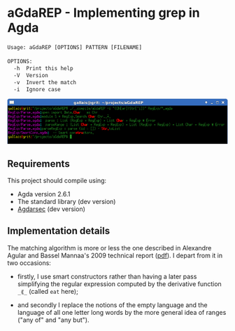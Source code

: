# aGdaREP - Implementing grep in Agda

```
Usage: aGdaREP [OPTIONS] PATTERN [FILENAME]

OPTIONS:
  -h  Print this help
  -V  Version
  -v  Invert the match
  -i  Ignore case
```

![screenshot](screenshot.png)


Requirements
------------

This project should compile using:

* Agda version 2.6.1
* The standard library (dev version)
* [Agdarsec](https://github.com/gallais/agdarsec) (dev version)


Implementation details
----------------------

The matching algorithm is more or less the one described in Alexandre Agular
and Bassel Mannaa's 2009 technical report ([pdf](http://itu.dk/people/basm/report.pdf)).
I depart from it in two occasions:

* firstly, I use smart constructors rather than having a later pass simplifying
  the regular expression computed by the derivative function `_⟪_` (called `eat` here);


* and secondly I replace the notions of the empty language and the language of all
  one letter long words by the more general idea of ranges ("any of" and "any but").
